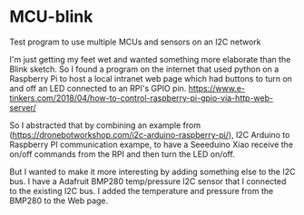 # MCU-blink
Test program to use multiple MCUs and sensors on an I2C network

I'm just getting my feet wet and wanted something more elaborate than the Blink sketch. So I found a program on the internet that used python on a Raspberry Pi to host a local intranet web page which had buttons to turn on and off an LED connected to an RPI's GPIO pin.
https://www.e-tinkers.com/2018/04/how-to-control-raspberry-pi-gpio-via-http-web-server/

So I abstracted that by combining an example from (https://dronebotworkshop.com/i2c-arduino-raspberry-pi/), I2C Arduino to Raspberry PI communication exampe, to have a Seeeduino Xiao receive the on/off commands from the RPI and then turn the LED on/off.

But I wanted to make it more interesting by adding something else to the I2C bus. I have a Adafruit BMP280 temp/pressure I2C sensor that I connected to the existing I2C bus. I added the temperature and pressure from the BMP280 to the Web page.
